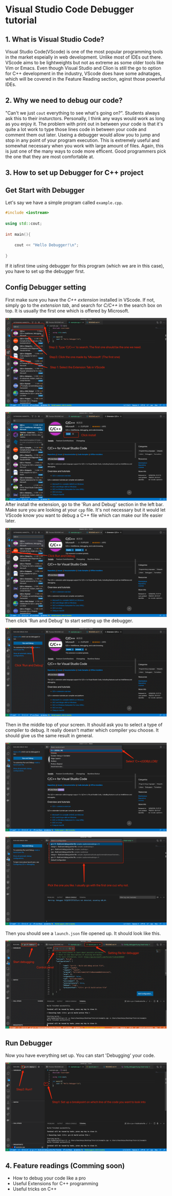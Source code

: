 
# Visual Studio Code Debugger tutorial

## 1. What is Visual Studio Code?
    
Visual Studio Code(VScode) is one of the most popular programming tools in the market espeially in web development. Unlike most of IDEs out there. VScode aims  to be lightweights but not as extreme as some older tools like Vim or Emacs. Even though Visual Studio and Clion is still the go to option for C++ development in the industry, VScode does have some adnatages, which will be covered in the Feature Reading section, aginst those powerful IDEs. 

## 2. Why we need to debug our code?

"Can't we just `cout` everything to see what's going on?". Students always ask this to their insturctors. Personally, I think any ways would work as long as you enjoy it. The problem with print out in between your code is that it's quite a lot work to type those lines code in between your code and comment them out later. Useing a debugger would allow you to jump and stop in any point of your program execution. This is extremely useful and somewhat necessary when you work with large amount of files. Again, this is just one of the many ways to code more efficent. Good programmers pick the one that they are most comfortable at.

## 3. How to set up Debugger for C++ project

## **Get Start with Debugger**

Let's say we have a simple program called  `example.cpp`.

```C++
#include <iostream>

using std::cout;

int main(){

    cout << "Hello Debugger!\n";

}
```

<!-- <Figure 1: Overview of VScode> -->


If it isfirst time using debugger for this program (which we are in this case), you have to set up the debugger first.

## **Config Debugger setting**

First make sure you have the *C++ extension* installed in VScode. If not, simply go to the *extension tab*, and search for *C/C++* in the search box on top. It is usually the first one which is offered by Microsoft. 

![Figure1](https://github.com/vilktor370/Tutorial/blob/main/pictures/Config_debugger1.png)

<!-- <Figure 2: Debugger picture> -->
![Figure1](https://github.com/vilktor370/Tutorial/blob/main/pictures/Config_debugger2.png)
After install the extension, go to the 'Run and Debug' section in the left bar. Make sure you are looking at your `cpp` file. It's not necessary but it would let VScode know you want to debug a C++ file which can make our life easier later.
<!-- <Figure 3: Debugger picture> -->
![Figure1](https://github.com/vilktor370/Tutorial/blob/main/pictures/Config_debugger3.png)
Then click 'Run and Debug' to start setting up the debugger.
<!-- <Figure 4: Debugger picture> -->
![Figure1](https://github.com/vilktor370/Tutorial/blob/main/pictures/Config_debugger4.png)

Then in the middle top of your screen. It should ask you to select a type of compiler to debug. It really doesn't matter which compiler you choose. It should give us the same result in general.
<!-- <Figure 5: Debugger picture> -->
![Figure1](https://github.com/vilktor370/Tutorial/blob/main/pictures/Config_dbugger5.png)
<!-- <Figure 6: Debugger picture> -->

![Figure1](https://github.com/vilktor370/Tutorial/blob/main/pictures/Config_debugger6.png)

Then you should see a `launch.json` file opened up. It should look like this.
<!-- <Figure 7: Overview of launch.json> -->
![Figure1](https://github.com/vilktor370/Tutorial/blob/main/pictures/Config_debugger7.png)

## **Run Debugger**

Now you have everything set up. You can start 'Debugging' your code.
<!-- Figure 8: Run Debugger -->
![Figure1](https://github.com/vilktor370/Tutorial/blob/main/pictures/Run.png)
    
## 4. Feature readings (Comming soon)
- How to debug your code like a pro
- Useful Extensions for C++ programming
- Useful tricks on C++
    

